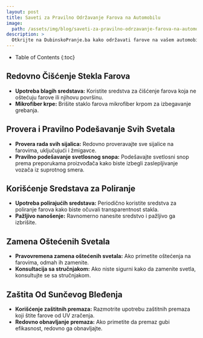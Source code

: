 ```yaml
---
layout: post
title: Saveti za Pravilno Održavanje Farova na Automobilu
image: 
  path: /assets/img/blog/saveti-za-pravilno-odrzavanje-farova-na-automobilu_dubinsko-pranje-ba.png
description: >
  Otkrijte na DubinskoPranje.ba kako održavati farove na vašem automobilu. Saveti za čišćenje, proveru svetlosnog snopa i produženje veka trajanja svetlosnih sistema.
---
```



- Table of Contents
{:toc}


## Redovno Čišćenje Stekla Farova

- **Upotreba blagih sredstava:** Koristite sredstva za čišćenje farova koja ne oštećuju farove ili njihovu površinu.
- **Mikrofiber krpe:** Brišite staklo farova mikrofiber krpom za izbegavanje grebanja.

## Provera i Pravilno Podešavanje Svih Svetala

- **Provera rada svih sijalica:** Redovno proveravajte sve sijalice na farovima, uključujući i žmigavce.
- **Pravilno podešavanje svetlosnog snopa:** Podešavajte svetlosni snop prema preporukama proizvođača kako biste izbegli zaslepljivanje vozača iz suprotnog smera.

## Korišćenje Sredstava za Poliranje

- **Upotreba polirajućih sredstava:** Periodično koristite sredstva za poliranje farova kako biste očuvali transparentnost stakla.
- **Pažljivo nanošenje:** Ravnomerno nanesite sredstvo i pažljivo ga izbrišite.

## Zamena Oštećenih Svetala

- **Pravovremena zamena oštećenih svetala:** Ako primetite oštećenja na farovima, odmah ih zamenite.
- **Konsultacija sa stručnjakom:** Ako niste sigurni kako da zamenite svetla, konsultujte se sa stručnjakom.

## Zaštita Od Sunčevog Bleđenja

- **Korišćenje zaštitnih premaza:** Razmotrite upotrebu zaštitnih premaza koji štite farove od UV zračenja.
- **Redovno obnavljanje premaza:** Ako primetite da premaz gubi efikasnost, redovno ga obnavljajte.